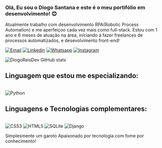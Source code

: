 ### Olá, Eu sou o Diogo Santana e este é o meu portifólio em desenvolvimento! 😊
<p>Atualmente trabalho com desenvolvimento RPA(Robotic Process Automation) e me aperfeiçoo cada vez mais como full-stack.
Estou com 1 ano e 6 meses de atuação na área, iniciando à fazer freelances de processos automatizados, e desevolvimento front-end!</p>

[![Email](https://img.shields.io/badge/Gmail-D14836?style=for-the-badge&logo=gmail&logoColor=white)](https://mail.google.com/mail/u/2/#inbox?compose=VpCqJKjnHcszJTKgfCzWvRtvkrMBgBhLjXhdxkmkGJjbfbLSWhvTHGwqsJDtSnWbXflsQvq)
[![Linkedin](https://img.shields.io/badge/LinkedIn-0077B5?style=for-the-badge&logo=linkedin&logoColor=white)](https://www.linkedin.com/in/diogo-santana-aa26a8187/)
[![Whatsapp](https://img.shields.io/badge/WhatsApp-25D366?style=for-the-badge&logo=whatsapp&logoColor=white)](https://wa.me/5541992152784)
[![Instagram](https://img.shields.io/badge/Instagram-E4405F?style=for-the-badge&logo=instagram&logoColor=white)](https://www.instagram.com/diogo_reisssss/)

![DiogoReisDev GitHub stats](https://github-readme-stats.vercel.app/api?username=DiogoReisDev&show_icons=true&theme=transparent)

## Linguagem que estou me especializando:

<div style="display: inline_block"><br/>
    <img text-align="center" alt="Python" src="https://img.shields.io/badge/Python-14354C?style=for-the-badge&logo=python&logoColor=white" /><br/>

## Linguagens e Tecnologias complementares:

</div style="display: inline_block"><br/>
    <img text-align="center" alt="CSS3" src="https://img.shields.io/badge/CSS-239120?&style=for-the-badge&logo=css3&logoColor=white" />
    <img text-align="center" alt="HTML5" src="https://img.shields.io/badge/HTML-239120?style=for-the-badge&logo=html5&logoColor=white" />
    <img text-align="center" alt="SQLite" src="https://img.shields.io/badge/SQLite-07405E?style=for-the-badge&logo=sqlite&logoColor=white" />
    <img text-align="center" alt="Django" src="https://img.shields.io/badge/Django-092E20?style=for-the-badge&logo=django&logoColor=white" />
</div><br/>

Simplesmente um garoto Apaixonado por tecnologia com fome por conhecimento!
